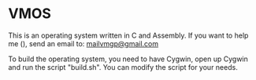 # VMOS

This is an operating system written in C and Assembly.
If you want to help me (), send an email to: mailvmgp@gmail.com

To build the operating system, you need to have Cygwin, open up Cygwin and run the script "build.sh".
You can modify the script for your needs.
